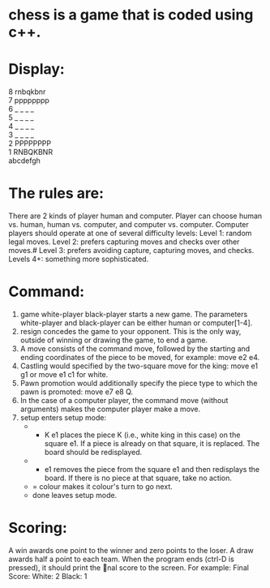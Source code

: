 # chess is a game that is coded using c++. 
# Display:
  8 rnbqkbnr<br />
  7 pppppppp<br />
  6 _ _ _ _<br />
  5 _ _ _ _<br />
  4 _ _ _ _<br />
  3 _ _ _ _<br />
  2 PPPPPPPP<br />
  1 RNBQKBNR<br />
  abcdefgh
# The rules are:
There are 2 kinds of player human and computer. Player can choose human vs. human, human vs. computer, and computer vs. computer.
Computer players should operate at one of several difficulty levels:
  Level 1: random legal moves.
  Level 2: prefers capturing moves and checks over other moves.#
  Level 3: prefers avoiding capture, capturing moves, and checks.
  Levels 4+: something more sophisticated.
# Command:
  1. game white-player black-player starts a new game. The parameters white-player and black-player can be either human or 
  computer[1-4].
  2. resign concedes the game to your opponent. This is the only way, outside of winning or drawing the game, to end a game.
  3. A move consists of the command move, followed by the starting and ending coordinates of the piece to be moved, for
     example: move e2 e4. 
  4. Castling would specified by the two-square move for the king: move e1 g1 or move e1 c1 for white.
  5. Pawn promotion would additionally specify the piece type to which the pawn is promoted: move e7 e8 Q.
  6. In the case of a computer player, the command move (without arguments) makes the computer player make a move.
  7. setup enters setup mode:
     - + K e1 places the piece K (i.e., white king in this case) on the square e1. If a piece is already on that square, it is 
     replaced. The board should be redisplayed.
     - - e1 removes the piece from the square e1 and then redisplays the board. If there is no piece at that square, take no 
     action.
     - = colour makes it colour's turn to go next.
     - done leaves setup mode.
# Scoring:
  A win awards one point to the winner and zero points to the loser. A draw awards half a point to each team. When the program 
  ends (ctrl-D is pressed), it should print the nal score to the screen. 
  For example:
  Final Score:
  White: 2
  Black: 1
